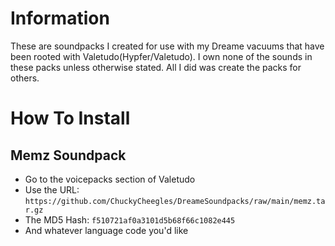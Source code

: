 # Information
These are soundpacks I created for use with my Dreame vacuums that have been rooted with Valetudo(Hypfer/Valetudo). I own none of the sounds in these packs unless otherwise stated. All I did was create the packs for others.
# How To Install
## Memz Soundpack
- Go to the voicepacks section of Valetudo
- Use the URL: ```https://github.com/ChuckyCheegles/DreameSoundpacks/raw/main/memz.tar.gz```
- The MD5 Hash: ```f510721af0a3101d5b68f66c1082e445```
- And whatever language code you'd like

